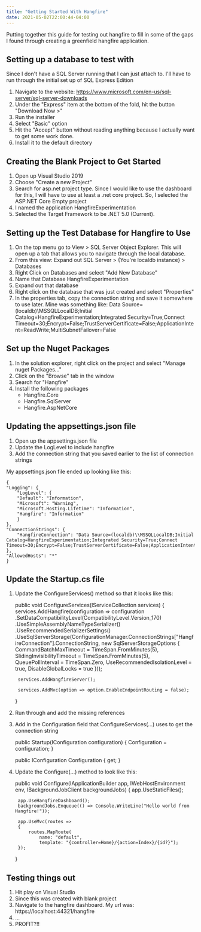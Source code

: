 ```yaml
---
title: "Getting Started With Hangfire"
date: 2021-05-02T22:00:44-04:00
---
```


Putting together this guide for testing out hangfire to fill in some of the gaps I found through creating a greenfield hangfire application.

## Setting up a database to test with

Since I don't have a SQL Server running that I can just attach to. I'll have to run through the initial set up of SQL Express Edition

1. Navigate to the website: https://www.microsoft.com/en-us/sql-server/sql-server-downloads
2. Under the "Express" item at the bottom of the fold, hit the button "Download Now >"
3. Run the installer
4. Select "Basic" option
5. Hit the "Accept" button without reading anything because I actually want to get some work done.
6. Install it to the default directory

## Creating the Blank Project to Get Started

1. Open up Visual Studio 2019
2. Choose "Create a new Project"
3. Search for asp.net project type. Since I would like to use the dashboard for this, I will have to use at least a .net core project. So, I selected the ASP.NET Core Empty project
4. I named the application HangfireExperimentation
5. Selected the Target Framework to be .NET 5.0 (Current).

## Setting up the Test Database for Hangfire to Use

1. On the top menu go to View > SQL Server Object Explorer. This will open up a tab that allows you to navigate through the local database.
2. From this view: Expand out SQL Server > {You're localdb instance} > Databases
3. Right Click on Databases and select "Add New Database"
4. Name that Database HangfireExperimentation
5. Expand out that database
6. Right click on the database that was just created and select "Properties"
7. In the properties tab, copy the connection string and save it somewhere to use later. Mine was something like: Data Source=(localdb)\MSSQLLocalDB;Initial Catalog=HangfireExperimentation;Integrated Security=True;Connect Timeout=30;Encrypt=False;TrustServerCertificate=False;ApplicationIntent=ReadWrite;MultiSubnetFailover=False

## Set up the Nuget Packages

1. In the solution explorer, right click on the project and select "Manage nuget Packages..."
2. Click on the "Browse" tab in the window
3. Search for "Hangfire"
4. Install the following packages
    - Hangfire.Core
    - Hangfire.SqlServer
    - Hangfire.AspNetCore

## Updating the appsettings.json file

1. Open up the appsettings.json file
2. Update the LogLevel to include hangfire
3. Add the connection string that you saved earlier to the list of connection strings

My appsettings.json file ended up looking like this:

    {
    "Logging": {
        "LogLevel": {
        "Default": "Information",
        "Microsoft": "Warning",
        "Microsoft.Hosting.Lifetime": "Information",
        "Hangfire": "Information"
        }
    },
    "ConnectionStrings": {
        "HangfireConnection": "Data Source=(localdb)\\MSSQLLocalDB;Initial Catalog=HangfireExperimentation;Integrated Security=True;Connect Timeout=30;Encrypt=False;TrustServerCertificate=False;ApplicationIntent=ReadWrite;MultiSubnetFailover=False"
    },
    "AllowedHosts": "*"
    }

## Update the Startup.cs file

1. Update the ConfigureServices() method so that it looks like this:

    public void ConfigureServices(IServiceCollection services)
    {
        services.AddHangfire(configuration => configuration
            .SetDataCompatibilityLevel(CompatibilityLevel.Version_170)
            .UseSimpleAssemblyNameTypeSerializer()
            .UseRecommendedSerializerSettings()
            .UseSqlServerStorage(ConfigurationManager.ConnectionStrings["HangfireConnection"].ConnectionString, new SqlServerStorageOptions
            {
                CommandBatchMaxTimeout = TimeSpan.FromMinutes(5),
                SlidingInvisibilityTimeout = TimeSpan.FromMinutes(5),
                QueuePollInterval = TimeSpan.Zero,
                UseRecommendedIsolationLevel = true,
                DisableGlobalLocks = true
            }));

        services.AddHangfireServer();

        services.AddMvc(option => option.EnableEndpointRouting = false);
    }

2. Run through and add the missing references

3. Add in the Configuration field that ConfigureServices(...) uses to get the connection string

    public Startup(IConfiguration configuration)
    {
        Configuration = configuration;
    }

    public IConfiguration Configuration { get; }

4. Update the Configure(...) method to look like this:

    public void Configure(IApplicationBuilder app, 
        IWebHostEnvironment env, 
        IBackgroundJobClient backgroundJobs)
    {
        app.UseStaticFiles();

        app.UseHangfireDashboard();
        backgroundJobs.Enqueue(() => Console.WriteLine("Hello world from Hangfire!"));

        app.UseMvc(routes =>
        {
            routes.MapRoute(
                name: "default",
                template: "{controller=Home}/{action=Index}/{id?}");
        });
    }

## Testing things out

1. Hit play on Visual Studio
2. Since this was created with blank project
3. Navigate to the hangfire dashboard. My url was: https://localhost:44321/hangfire
4. ...
5. PROFIT?!!